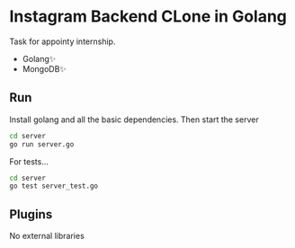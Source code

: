 # Instagram Backend CLone in Golang

Task for appointy internship. 

- Golang✨
- MongoDB✨

## Run

Install golang and all the basic dependencies. Then start the server
```sh
cd server
go run server.go
```

For tests...

```sh
cd server 
go test server_test.go
```

## Plugins

No external libraries 

